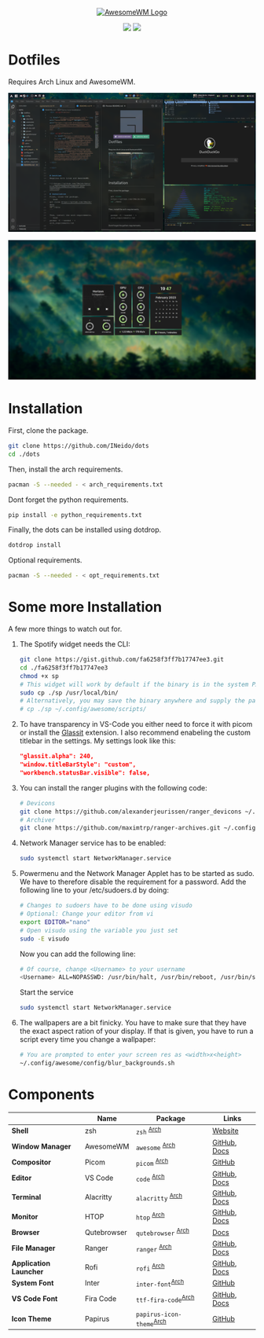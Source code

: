 <div align=center>

<a href="https://awesomewm.org/"><img alt="AwesomeWM Logo" height="160" src="https://upload.wikimedia.org/wikipedia/commons/0/07/Awesome_logo.svg"></a>

<div align="center">
    <a href="https://awesomewm.org/"><img src ="https://img.shields.io/badge/Awesomewm-6c5d87.svg?&style=for-the-badge&logo=Lua&logoColor=white"/></a>
    <a href="https://archlinux.org/"><img src ="https://img.shields.io/badge/ArchLinux-4ba383.svg?&style=for-the-badge&logo=Arch Linux&logoColor=white"/></a>
</div>

</div>


# Dotfiles
Requires Arch Linux and AwesomeWM.

![](https://github.com/INeido/dots/blob/main/samples/sample1.png?raw=true)

![](https://github.com/INeido/dots/blob/main/samples/sample2.png?raw=true)

# Installation
First, clone the package.
```bash
git clone https://github.com/INeido/dots
cd ./dots
```

Then, install the arch requirements.
```bash
pacman -S --needed - < arch_requirements.txt
```

Dont forget the python requirements.
```bash
pip install -e python_requirements.txt
```

Finally, the dots can be installed using dotdrop.
```bash
dotdrop install
```

Optional requirements.
```bash
pacman -S --needed - < opt_requirements.txt
```

# Some more Installation
A few more things to watch out for.

1. The Spotify widget needs the CLI:
    ```bash
    git clone https://gist.github.com/fa6258f3ff7b17747ee3.git
    cd ./fa6258f3ff7b17747ee3 
    chmod +x sp
    # This widget will work by default if the binary is in the system PATH
    sudo cp ./sp /usr/local/bin/
    # Alternatively, you may save the binary anywhere and supply the path via this widget's sp_bin argument:
    # cp ./sp ~/.config/awesome/scripts/
    ```
2. To have transparency in VS-Code you either need to force it with picom or install the [Glassit](https://open-vsx.org/vscode/item?itemName=s-nlf-fh.glassit) extension. I also recommend enabeling the custom titlebar in the settings.
My settings look like this:
    ```json
    "glassit.alpha": 240,
    "window.titleBarStyle": "custom",
    "workbench.statusBar.visible": false,
    ```

2. You can install the ranger plugins with the following code:
    ```bash
    # Devicons
    git clone https://github.com/alexanderjeurissen/ranger_devicons ~/.config/ranger/plugins/ranger_devicons
    # Archiver
    git clone https://github.com/maximtrp/ranger-archives.git ~/.config/ranger/plugins/ranger-archives
    ```

3. Network Manager service has to be enabled:
    ```bash
    sudo systemctl start NetworkManager.service
    ```

4. Powermenu and the Network Manager Applet has to be started as sudo. We have to therefore disable the requirement for a password. Add the following line to your /etc/sudoers.d by doing:
    ```bash
    # Changes to sudoers have to be done using visudo
    # Optional: Change your editor from vi
    export EDITOR="nano" 
    # Open visudo using the variable you just set
    sudo -E visudo
    ```
    Now you can add the following line:
    ```bash
    # Of course, change <Username> to your username
    <Username> ALL=NOPASSWD: /usr/bin/halt, /usr/bin/reboot, /usr/bin/shutdown, /usr/bin/nm-applet
    ```

    Start the service
    ```bash
    sudo systemctl start NetworkManager.service
    ```
    
4. The wallpapers are a bit finicky. You have to make sure that they have the exact aspect ration of your display. If that is given, you have to run a script every time you change a wallpaper:
    ```bash
    # You are prompted to enter your screen res as <width>x<height>
    ~/.config/awesome/config/blur_backgrounds.sh
    ```
    

# Components
| | Name | Package | Links |
|-| ---- | ------- | ----- |
| **Shell** | zsh | `zsh` <sup>[Arch](https://archlinux.org/packages/extra/x86_64/zsh/)</sup> | [Website](https://www.zsh.org/)
| **Window Manager** | AwesomeWM | `awesome` <sup>[Arch](https://archlinux.org/packages/community/x86_64/awesome/)</sup> | [GitHub](https://github.com/awesomeWM/awesome), [Docs](https://awesomewm.org/apidoc/)
| **Compositor** | Picom | `picom` <sup>[Arch](https://archlinux.org/packages/community/x86_64/picom/)</sup> | [GitHub](https://github.com/yshui/picom/wiki)
| **Editor** | VS Code | `code` <sup>[Arch](https://archlinux.org/packages/community/x86_64/code/)</sup> | [GitHub](https://github.com/microsoft/vscode), [Docs](https://github.com/microsoft/vscode/wiki)
| **Terminal** | Alacritty | `alacritty` <sup>[Arch](https://archlinux.org/packages/community/x86_64/alacritty/)</sup> | [GitHub](https://github.com/alacritty/alacritty), [Docs](https://github.com/alacritty/alacritty/wiki)
| **Monitor** | HTOP | `htop` <sup>[Arch](https://archlinux.org/packages/extra/x86_64/htop/)</sup> | [GitHub](https://github.com/htop-dev/htop), [Docs](https://man.archlinux.org/man/htop.1.en)
| **Browser** | Qutebrowser | `qutebrowser` <sup>[Arch](https://archlinux.org/packages/community/x86_64/qutebrowser/)</sup> | [Docs](https://www.qutebrowser.org/doc/help/index.html)
| **File Manager** | Ranger | `ranger` <sup>[Arch](https://archlinux.org/packages/community/any/ranger/)</sup> | [GitHub](https://github.com/ranger/ranger), [Docs](https://ranger.github.io/documentation.html)
| **Application Launcher** | Rofi | `rofi` <sup>[Arch](https://archlinux.org/packages/community/x86_64/rofi/)</sup> | [GitHub](https://github.com/davatorium/rofi), [Docs](https://github.com/davatorium/rofi/wiki)
| **System Font** | Inter | `inter-font`<sup>[Arch](https://archlinux.org/packages/community/any/inter-font/)</sup> | [GitHub](https://github.com/rsms/inter)
| **VS Code Font** | Fira Code | `ttf-fira-code`<sup>[Arch](https://archlinux.org/packages/community/any/ttf-fira-code/)</sup> | [GitHub](https://github.com/tonsky/FiraCode), [Docs](https://github.com/tonsky/FiraCode/wiki)
| **Icon Theme** | Papirus | `papirus-icon-theme`<sup>[Arch](https://archlinux.org/packages/community/any/inter-font/)</sup> | [GitHub](https://github.com/PapirusDevelopmentTeam/papirus-icon-theme)
